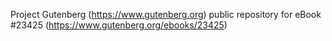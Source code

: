 Project Gutenberg (https://www.gutenberg.org) public repository for eBook #23425 (https://www.gutenberg.org/ebooks/23425)
